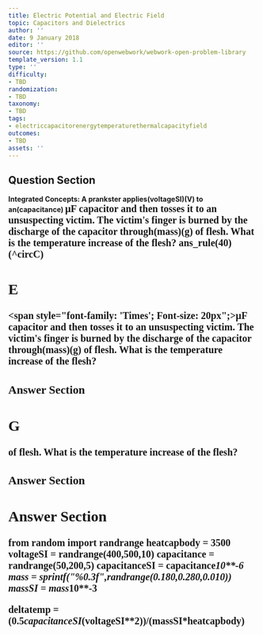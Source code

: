 ```yaml
---
title: Electric Potential and Electric Field
topic: Capacitors and Dielectrics
author: ''
date: 9 January 2018
editor: ''
source: https://github.com/openwebwork/webwork-open-problem-library
template_version: 1.1
type: ''
difficulty:
- TBD
randomization:
- TBD
taxonomy:
- TBD
tags:
- electriccapacitorenergytemperaturethermalcapacityfield
outcomes:
- TBD
assets: ''
---
```


## Question Section 

<b>
<b>Integrated Concepts:<b> A prankster applies(voltageSI)(V) to an(capacitance) <span style="font-family: 'Times'; Font-size: 20px";>&mu;F<span> capacitor and then tosses it to an unsuspecting victim. The victim's finger is burned by the discharge of the capacitor through(mass)(g) of flesh. What is the temperature increase of the flesh?
ans_rule(40)(^circC)

## E
<span style="font-family: 'Times'; Font-size: 20px";>&mu;F<span> capacitor and then tosses it to an unsuspecting victim. The victim's finger is burned by the discharge of the capacitor through(mass)(g) of flesh. What is the temperature increase of the flesh?
### Answer Section
## G
of flesh. What is the temperature increase of the flesh?
### Answer Section


## Answer Section

from random import randrange
heatcapbody = 3500
voltageSI = randrange(400,500,10)
capacitance = randrange(50,200,5)
capacitanceSI = capacitance*10**-6
mass = sprintf("%0.3f",randrange(0.180,0.280,0.010))
massSI = mass*10**-3

deltatemp = (0.5*capacitanceSI*(voltageSI**2))/(massSI*heatcapbody)